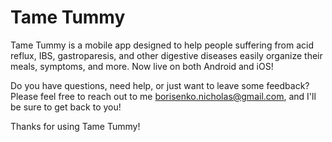 # Tame Tummy

Tame Tummy is a mobile app designed to help people suffering from acid reflux, IBS, gastroparesis, and other digestive diseases easily organize their meals, symptoms, and more. Now live on both Android and iOS!

Do you have questions, need help, or just want to leave some feedback? Please feel free to reach out to me borisenko.nicholas@gmail.com, and I'll be sure to get back to you!

Thanks for using Tame Tummy!
